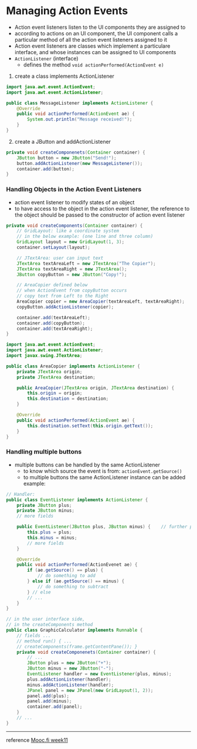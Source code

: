 # Managing Action Events
* Action event listeners listen to the UI components they are assigned to
* according to actions on an UI component, 
 the UI component calls a particular method of all the action event listeners assigned to it
* Action event listeners are classes which implement a particulare interface, 
 and whose instances can be assigned to UI components
* `ActionListener` (interface)
    * defines the method `void actionPerformed(ActionEvent e)`

1. create a class implements ActionListener
```java
import java.awt.event.ActionEvent;
import java.awt.event.ActionListener;

public class MessageListener implements ActionListener {
    @Override
    public void actionPerformed(ActionEvent ae) {
        System.out.println("Message received!");
    }
}
```
2. create a JButton and addActionListener
```java
private void createComponenets(Container container) {
    JButton button = new JButton("Send!");
    button.addActionListener(new MessageListener());
    container.add(button);
}
```


### Handling Objects in the Action Event Listeners
* action event listener to modify states of an object
* to have access to the object in the action event listener,
 the reference to the object should be passed to the constructor of action event listener
```java
private void createComponents(Container container) {
    // GridLayout: like a coordinate system 
    // in the below example: (one line and three column)
    GridLayout layout = new GridLayout(1, 3);
    container.setLayout(layout);

    // JTextArea: user can input text
    JTextArea textAreaLeft = new JTextArea("The Copier");
    JTextArea textAreaRight = new JTextArea();
    JButton copyButton = new JButton("Copy!");

    // AreaCopier defined below
    // when ActionEvent from copyButton occurs
    // copy text from Left to the Right
    AreaCopier copier = new AreaCopier(textAreaLeft, textAreaRight);
    copyButton.addActionListener(copier);

    container.add(textAreaLeft);
    container.add(copyButton);
    container.add(textAreaRight);
}
```
```java
import java.awt.event.ActionEvent;
import java.awt.event.ActionListener;
import javax.swing.JTextArea;

public class AreaCopier implements ActionListener {
    private JTextArea origin;
    private JTextArea destination;

    public AreaCopier(JTextArea origin, JTextArea destination) {
        this.origin = origin;
        this.destination = destination;
    }

    @Override
    public void actionPerformed(ActionEvent ae) {
        this.destination.setText(this.origin.getText());
    }
}
```

### Handling multiple buttons
* multiple buttons can be handled by the same ActionListener
    * to know which source the event is from: `actionEvent.getSource()`
    * to multiple buttons the same ActionListener instance can be added
example:
```java
// Handler:
public class EventListener implements ActionListener {
    private JButton plus;
    private JButton minus;
    // more fields

    public EventListener(JButton plus, JButton minus) {    // further parameters) 
        this.plus = plus;
        this.minus = minus;
        // more fields
    }

    @Override
    public void actionPerformed(ActionEvenet ae) {
        if (ae.getSource() == plus) {
            // do something to add
        } else if (ae.getSource() == minus) {
            // do something to subtract
        } // else
        // ...
    }
}
```
```java
// in the user interface side,
// in the createComponents method
public class GraphicCalculator implements Runnable {
    // fields ...
    // method run() { ... 
    // createComponents(frame.getContentPane()); }
    private void createComponenets(Container container) {
        // ...
        JButton plus = new JButton("+");
        JButton minus = new JButton("-");
        EventListener handler = new EventListener(plus, minus);
        plus.addActionListener(handler);
        minus.addActionListener(handler);
        JPanel panel = new JPanel(new GridLayout(1, 2));
        panel.add(plus);
        panel.add(minus);
        container.add(panel);
    }
    // ...
}
```

----
reference
[Mooc.fi week11](https://materiaalit.github.io/2013-oo-programming/part2/week-11/)
